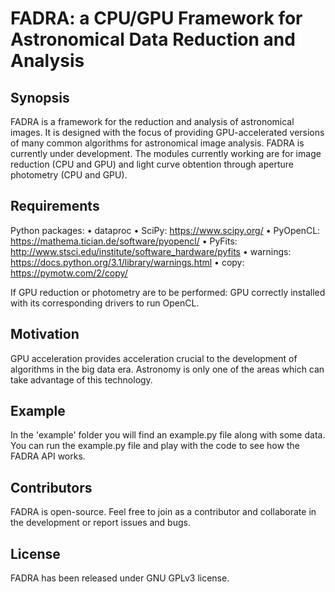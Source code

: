 # FADRA: a CPU/GPU Framework for Astronomical Data Reduction and Analysis

## Synopsis

FADRA is a framework for the reduction and analysis of astronomical images. It is designed with the focus of providing GPU-accelerated versions of many common algorithms for astronomical image analysis.
FADRA is currently under development. The modules currently working are for image reduction (CPU and GPU) and light curve obtention through aperture photometry (CPU and GPU). 

## Requirements
Python packages:
• dataproc
• SciPy: https://www.scipy.org/
• PyOpenCL: https://mathema.tician.de/software/pyopencl/
• PyFits: http://www.stsci.edu/institute/software_hardware/pyfits
• warnings: https://docs.python.org/3.1/library/warnings.html
• copy: https://pymotw.com/2/copy/

If GPU reduction or photometry are to be performed: GPU correctly installed with its corresponding drivers to run OpenCL.

## Motivation

GPU acceleration provides acceleration crucial to the development of algorithms in the big data era. Astronomy is only one of the areas which can take advantage of this technology. 

## Example

In the 'example' folder you will find an example.py file along with some data. You can run the example.py file and play with the code to see how the FADRA API works.  

## Contributors

FADRA is open-source. Feel free to join as a contributor and collaborate in the development or report issues and bugs.

## License

FADRA has been released under GNU GPLv3 license.